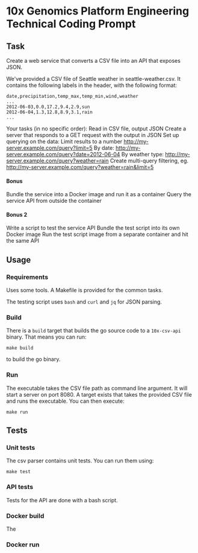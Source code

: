 # 10x Genomics Platform Engineering Technical Coding Prompt

## Task 
Create a web service that converts a CSV file into an API that exposes JSON.

We've provided a CSV file of Seattle weather in seattle-weather.csv. It contains the following labels in the header, with the following format:

```
date,precipitation,temp_max,temp_min,wind,weather
...
2012-06-03,0.0,17.2,9.4,2.9,sun
2012-06-04,1.3,12.8,8.9,3.1,rain
...
```

Your tasks (in no specific order):
Read in CSV file, output JSON
Create a server that responds to a GET request with the output in JSON
Set up querying on the data:
Limit results to a number http://my-server.example.com/query?limit=5
By date: http://my-server.example.com/query?date=2012-06-04
By weather type: http://my-server.example.com/query?weather=rain
Create multi-query filtering, eg. http://my-server.example.com/query?weather=rain&limit=5

#### Bonus
Bundle the service into a Docker image and run it as a container
Query the service API from outside the container
#### Bonus 2
Write a script to test the service API
Bundle the test script into its own Docker image
Run the test script image from a separate container and hit the same API

## Usage

### Requirements
Uses some tools. A Makefile is provided for the common tasks.

The testing script uses `bash` and `curl` and `jq` for JSON parsing.

### Build
There is a `build` target that builds the go source code to a `10x-csv-api` binary.
That means you can run: 
```
make build
```
to build the go binary.

### Run
The executable takes the CSV file path as command line argument. It will start a server on port 8080.
A target exists that takes the provided CSV file and runs the executable. You can then execute: 
```
make run
```

## Tests
### Unit tests
The csv parser contains unit tests. You can run them using:
```
make test
```
### API tests
Tests for the API are done with a bash script. 

### Docker build
The 
### Docker run
